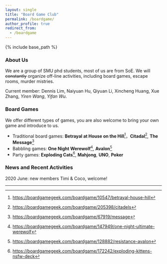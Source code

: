 ```yaml
---
layout: single
title: "Board Game Club"
permalink: /boardgame/
author_profile: true
redirect_from:
  - /boardgame
---
```


{% include base_path %}

### About Us

We are a group of SMU phd students, most of us are from SoE. We will ~~constantly~~ organize off-line 
activities, including board games, escape rooms, murder mistries.   

Current member: Dennis Lim, Naiyuan Hu, Qiyuan Li, Xincheng Huang, Xue Zhang, *Yiren Wang*, *Yifan Wu*.


### Board Games

We offer different types of games, you are also welcome to bring your own game and introduce to us. 

* Traditional board games: **Betrayal at House on the Hill**[^1]，**Citadal**[^2], **The Message**[^3] 
* Babbling games: **One Night Werewolf**[^4], **Avalon**[^5]
* Party games: **Exploding Cats**[^6], **Mahjong**, **UNO**, **Poker**

### News and Recent Activities

2020 June: new members Timi & Coco, welcome!

-----------
[^1]: <https://boardgamegeek.com/boardgame/10547/betrayal-house-hill>  
[^2]: <https://boardgamegeek.com/boardgame/205398/citadels>  
[^3]: <https://boardgamegeek.com/boardgame/67919/message>  
[^4]: <https://boardgamegeek.com/boardgame/147949/one-night-ultimate-werewolf>  
[^5]: <https://boardgamegeek.com/boardgame/128882/resistance-avalon>  
[^6]: <https://boardgamegeek.com/boardgame/172242/exploding-kittens-nsfw-deck>  

